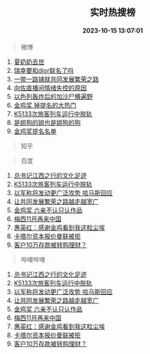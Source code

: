 <div align="center"><h2>实时热搜榜</h2><h4>2023-10-15 13:07:01</h4></div>

> 微博  

1. [夏奶奶去世](https://s.weibo.com/weibo?q=%E5%A4%8F%E5%A5%B6%E5%A5%B6%E5%8E%BB%E4%B8%96&t=31&band_rank=1&Refer=top)<br />
2. [瑞幸要和dior联名了吗](https://s.weibo.com/weibo?q=%23%E7%91%9E%E5%B9%B8%E8%A6%81%E5%92%8Cdior%E8%81%94%E5%90%8D%E4%BA%86%E5%90%97%23&t=31&band_rank=2&Refer=top)<br />
3. [一带一路铺就共同发展繁荣之路](https://s.weibo.com/weibo?q=%23%E4%B8%80%E5%B8%A6%E4%B8%80%E8%B7%AF%E9%93%BA%E5%B0%B1%E5%85%B1%E5%90%8C%E5%8F%91%E5%B1%95%E7%B9%81%E8%8D%A3%E4%B9%8B%E8%B7%AF%23&t=31&band_rank=3&Refer=top)<br />
4. [向佐直播间情绪失控的原因](https://s.weibo.com/weibo?q=%23%E5%90%91%E4%BD%90%E7%9B%B4%E6%92%AD%E9%97%B4%E6%83%85%E7%BB%AA%E5%A4%B1%E6%8E%A7%E7%9A%84%E5%8E%9F%E5%9B%A0%23&t=31&band_rank=4&Refer=top)<br />
5. [以色列轰炸后的加沙尸横遍野](https://s.weibo.com/weibo?q=%23%E4%BB%A5%E8%89%B2%E5%88%97%E8%BD%B0%E7%82%B8%E5%90%8E%E7%9A%84%E5%8A%A0%E6%B2%99%E5%B0%B8%E6%A8%AA%E9%81%8D%E9%87%8E%23&t=31&band_rank=5&Refer=top)<br />
6. [金鸡奖 掉提名的大热门](https://s.weibo.com/weibo?q=%E9%87%91%E9%B8%A1%E5%A5%96%20%E6%8E%89%E6%8F%90%E5%90%8D%E7%9A%84%E5%A4%A7%E7%83%AD%E9%97%A8&t=31&band_rank=6&Refer=top)<br />
7. [K5133次旅客列车运行中脱轨](https://s.weibo.com/weibo?q=%23K5133%E6%AC%A1%E6%97%85%E5%AE%A2%E5%88%97%E8%BD%A6%E8%BF%90%E8%A1%8C%E4%B8%AD%E8%84%B1%E8%BD%A8%23&t=31&band_rank=7&Refer=top)<br />
8. [是姐狗的姐也是姐狗的狗](https://s.weibo.com/weibo?q=%23%E6%98%AF%E5%A7%90%E7%8B%97%E7%9A%84%E5%A7%90%E4%B9%9F%E6%98%AF%E5%A7%90%E7%8B%97%E7%9A%84%E7%8B%97%23&t=31&band_rank=8&Refer=top)<br />
9. [金鸡奖提名名单](https://s.weibo.com/weibo?q=%E9%87%91%E9%B8%A1%E5%A5%96%E6%8F%90%E5%90%8D%E5%90%8D%E5%8D%95&t=31&band_rank=9&Refer=top)<br />

> 知乎  


> 百度  

1. [总书记江西之行的文化足迹](https://www.baidu.com/s?wd=%E6%80%BB%E4%B9%A6%E8%AE%B0%E6%B1%9F%E8%A5%BF%E4%B9%8B%E8%A1%8C%E7%9A%84%E6%96%87%E5%8C%96%E8%B6%B3%E8%BF%B9&sa=fyb_news&rsv_dl=fyb_news)<br />
2. [K5133次旅客列车运行中脱轨](https://www.baidu.com/s?wd=K5133%E6%AC%A1%E6%97%85%E5%AE%A2%E5%88%97%E8%BD%A6%E8%BF%90%E8%A1%8C%E4%B8%AD%E8%84%B1%E8%BD%A8&sa=fyb_news&rsv_dl=fyb_news)<br />
3. [以军称将发动更广泛攻势 哈马斯回应](https://www.baidu.com/s?wd=%E4%BB%A5%E5%86%9B%E7%A7%B0%E5%B0%86%E5%8F%91%E5%8A%A8%E6%9B%B4%E5%B9%BF%E6%B3%9B%E6%94%BB%E5%8A%BF+%E5%93%88%E9%A9%AC%E6%96%AF%E5%9B%9E%E5%BA%94&sa=fyb_news&rsv_dl=fyb_news)<br />
4. [让共同发展繁荣之路越走越宽广](https://www.baidu.com/s?wd=%E8%AE%A9%E5%85%B1%E5%90%8C%E5%8F%91%E5%B1%95%E7%B9%81%E8%8D%A3%E4%B9%8B%E8%B7%AF%E8%B6%8A%E8%B5%B0%E8%B6%8A%E5%AE%BD%E5%B9%BF&sa=fyb_news&rsv_dl=fyb_news)<br />
5. [金鸡奖 六亲不认只认作品](https://www.baidu.com/s?wd=%E9%87%91%E9%B8%A1%E5%A5%96+%E5%85%AD%E4%BA%B2%E4%B8%8D%E8%AE%A4%E5%8F%AA%E8%AE%A4%E4%BD%9C%E5%93%81&sa=fyb_news&rsv_dl=fyb_news)<br />
6. [梅西11月再来中国](https://www.baidu.com/s?wd=%E6%A2%85%E8%A5%BF11%E6%9C%88%E5%86%8D%E6%9D%A5%E4%B8%AD%E5%9B%BD&sa=fyb_news&rsv_dl=fyb_news)<br />
7. [惠英红：感谢金鸡看到我这粒尘埃](https://www.baidu.com/s?wd=%E6%83%A0%E8%8B%B1%E7%BA%A2%EF%BC%9A%E6%84%9F%E8%B0%A2%E9%87%91%E9%B8%A1%E7%9C%8B%E5%88%B0%E6%88%91%E8%BF%99%E7%B2%92%E5%B0%98%E5%9F%83&sa=fyb_news&rsv_dl=fyb_news)<br />
8. [卡塔尔资本报价曼联被拒](https://www.baidu.com/s?wd=%E5%8D%A1%E5%A1%94%E5%B0%94%E8%B5%84%E6%9C%AC%E6%8A%A5%E4%BB%B7%E6%9B%BC%E8%81%94%E8%A2%AB%E6%8B%92&sa=fyb_news&rsv_dl=fyb_news)<br />
9. [客户10万存款被转购理财？](https://www.baidu.com/s?wd=%E5%AE%A2%E6%88%B710%E4%B8%87%E5%AD%98%E6%AC%BE%E8%A2%AB%E8%BD%AC%E8%B4%AD%E7%90%86%E8%B4%A2%EF%BC%9F&sa=fyb_news&rsv_dl=fyb_news)<br />

> 哔哩哔哩  

1. [总书记江西之行的文化足迹](https://www.baidu.com/s?wd=%E6%80%BB%E4%B9%A6%E8%AE%B0%E6%B1%9F%E8%A5%BF%E4%B9%8B%E8%A1%8C%E7%9A%84%E6%96%87%E5%8C%96%E8%B6%B3%E8%BF%B9&sa=fyb_news&rsv_dl=fyb_news)<br />
2. [K5133次旅客列车运行中脱轨](https://www.baidu.com/s?wd=K5133%E6%AC%A1%E6%97%85%E5%AE%A2%E5%88%97%E8%BD%A6%E8%BF%90%E8%A1%8C%E4%B8%AD%E8%84%B1%E8%BD%A8&sa=fyb_news&rsv_dl=fyb_news)<br />
3. [以军称将发动更广泛攻势 哈马斯回应](https://www.baidu.com/s?wd=%E4%BB%A5%E5%86%9B%E7%A7%B0%E5%B0%86%E5%8F%91%E5%8A%A8%E6%9B%B4%E5%B9%BF%E6%B3%9B%E6%94%BB%E5%8A%BF+%E5%93%88%E9%A9%AC%E6%96%AF%E5%9B%9E%E5%BA%94&sa=fyb_news&rsv_dl=fyb_news)<br />
4. [让共同发展繁荣之路越走越宽广](https://www.baidu.com/s?wd=%E8%AE%A9%E5%85%B1%E5%90%8C%E5%8F%91%E5%B1%95%E7%B9%81%E8%8D%A3%E4%B9%8B%E8%B7%AF%E8%B6%8A%E8%B5%B0%E8%B6%8A%E5%AE%BD%E5%B9%BF&sa=fyb_news&rsv_dl=fyb_news)<br />
5. [金鸡奖 六亲不认只认作品](https://www.baidu.com/s?wd=%E9%87%91%E9%B8%A1%E5%A5%96+%E5%85%AD%E4%BA%B2%E4%B8%8D%E8%AE%A4%E5%8F%AA%E8%AE%A4%E4%BD%9C%E5%93%81&sa=fyb_news&rsv_dl=fyb_news)<br />
6. [梅西11月再来中国](https://www.baidu.com/s?wd=%E6%A2%85%E8%A5%BF11%E6%9C%88%E5%86%8D%E6%9D%A5%E4%B8%AD%E5%9B%BD&sa=fyb_news&rsv_dl=fyb_news)<br />
7. [惠英红：感谢金鸡看到我这粒尘埃](https://www.baidu.com/s?wd=%E6%83%A0%E8%8B%B1%E7%BA%A2%EF%BC%9A%E6%84%9F%E8%B0%A2%E9%87%91%E9%B8%A1%E7%9C%8B%E5%88%B0%E6%88%91%E8%BF%99%E7%B2%92%E5%B0%98%E5%9F%83&sa=fyb_news&rsv_dl=fyb_news)<br />
8. [卡塔尔资本报价曼联被拒](https://www.baidu.com/s?wd=%E5%8D%A1%E5%A1%94%E5%B0%94%E8%B5%84%E6%9C%AC%E6%8A%A5%E4%BB%B7%E6%9B%BC%E8%81%94%E8%A2%AB%E6%8B%92&sa=fyb_news&rsv_dl=fyb_news)<br />
9. [客户10万存款被转购理财？](https://www.baidu.com/s?wd=%E5%AE%A2%E6%88%B710%E4%B8%87%E5%AD%98%E6%AC%BE%E8%A2%AB%E8%BD%AC%E8%B4%AD%E7%90%86%E8%B4%A2%EF%BC%9F&sa=fyb_news&rsv_dl=fyb_news)<br />
